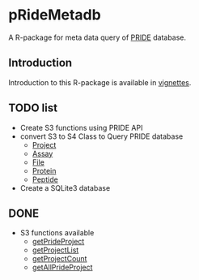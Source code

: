 # pRideMetadb
A R-package for meta data query of [PRIDE](http://www.ebi.ac.uk/pride/archive/) database.

## Introduction
Introduction to this R-package is available in [vignettes](../vignettes/pRideMetadb.md). 

## TODO list
- Create S3 functions using PRIDE API
- convert S3 to S4 Class to Query PRIDE database
    + [Project](http://www.ebi.ac.uk/pride/ws/archive/#!/project)
    + [Assay](http://www.ebi.ac.uk/pride/ws/archive/#!/assay)
    + [File](http://www.ebi.ac.uk/pride/ws/archive/#!/file)
    + [Protein](http://www.ebi.ac.uk/pride/ws/archive/#!/protein)
    + [Peptide](http://www.ebi.ac.uk/pride/ws/archive/#!/peptide)
- Create a SQLite3 database

## DONE
- S3 functions available
    +  [getPrideProject](./R/pRide-api.R)
    +  [getProjectList](./R/pRide-api.R)
    +  [getProjectCount](./R/pRide-api.R)
    +  [getAllPrideProject](./R/pRide-api.R)
